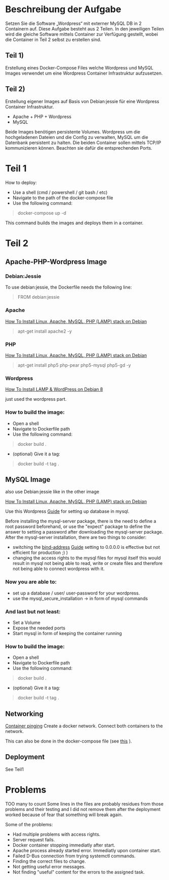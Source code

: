 # Beschreibung der Aufgabe
Setzen Sie die Software „Wordpress“ mit externer MySQL DB in 2 Containern auf. 
Diese Aufgabe besteht aus 2 Teilen. In den jeweiligen Teilen wird die gleiche Software mittels Container zur Verfügung gestellt, 
wobei die Container in Teil 2 selbst zu erstellen sind.

## Teil 1) 
Erstellung eines Docker-Compose Files welche Wordpress und MySQL Images verwendet um eine Wordpress Container Infrastruktur aufzusetzen.

## Teil 2)
Erstellung eigener Images auf Basis von Debian:jessie für eine Wordpress Container Infrastruktur. 

* Apache + PHP + Wordpress
* MySQL

Beide Images benötigen persistente Volumes. Wordpress um die hochgeladenen Dateien und die Config zu verwalten, 
MySQL um die Datenbank persistent zu halten.  Die beiden Container sollen mittels TCP/IP kommunizieren können. Beachten sie dafür die entsprechenden Ports.

# Teil 1
How to deploy:
* Use a shell (cmd / powershell / git bash / etc)
* Navigate to the path of the docker-compose file
* Use the following command:
> docker-compose up -d

This command builds the images and deploys them in a container.

# Teil 2
## Apache-PHP-Wordpress Image
### Debian:Jessie
To use debian:jessie, the Dockerfile needs the following line:
> FROM debian:jessie

### Apache
[How To Install Linux, Apache, MySQL, PHP (LAMP) stack on Debian](https://www.digitalocean.com/community/tutorials/how-to-install-linux-apache-mysql-php-lamp-stack-on-debian)

> apt-get install apache2 -y

### PHP
[How To Install Linux, Apache, MySQL, PHP (LAMP) stack on Debian](https://www.digitalocean.com/community/tutorials/how-to-install-linux-apache-mysql-php-lamp-stack-on-debian)

> apt-get install php5 php-pear php5-mysql php5-gd -y

### Wordpress
[How To Install LAMP & WordPress on Debian 8](https://www.youtube.com/watch?v=ZZzSxiFo8sM&ab_channel=LinuxLab)

just used the wordpress part.

### How to build the image:
* Open a shell
* Navigate to Dockerfile path
* Use the following command:
> docker build .
* (optional) Give it a tag:
> docker build -t tag .

## MySQL Image
also use Debian:jessie like in the other image

[How To Install Linux, Apache, MySQL, PHP (LAMP) stack on Debian](https://www.digitalocean.com/community/tutorials/how-to-install-linux-apache-mysql-php-lamp-stack-on-debian)

Use this Wordpress [Guide](https://www.youtube.com/watch?v=ZZzSxiFo8sM&ab_channel=LinuxLab) for setting up database in mysql.

Before installing the mysql-server package, there is the need to define a root password beforehand, or use the "expect" package to define the answer to setting a password after downloading the mysql-server package.
After the mysql-server installation, there are two things to consider:
* switching the [bind-address](https://stackoverflow.com/questions/39314086/what-does-it-mean-to-bind-a-socket-to-any-address-other-than-localhost/39314221)
[Guide](https://serverfault.com/questions/139323/how-to-bind-mysql-server-to-more-than-one-ip-address)
setting to 0.0.0.0 is effective but not efficient for production ;)  )
* changing the access rights to the mysql files for mysql itself
this would result in mysql not being able to read, write or create files and therefore not being able to connect wordpress with it.

### Now you are able to:
* set up a database / user/ user-password  for your wordpress.
* use the mysql_secure_installation -> in form of mysql commands

### And last but not least:
* Set a Volume
* Expose the needed ports
* Start mysql in form of keeping the container running

### How to build the image:
* Open a shell
* Navigate to Dockerfile path
* Use the following command:
> docker build .
* (optional) Give it a tag:
> docker build -t tag .

## Networking
[Container pinging](https://www.digitalocean.com/community/questions/how-to-ping-docker-container-from-another-container-by-name)
Create a docker network.
Connect both containers to the network.

This can also be done in the docker-compose file (see [this](https://docs.docker.com/compose/networking/) ).

## Deployment
See Teil1

# Problems
TOO many to count
Some lines in the files are probably residues from those problems and their testing and I did not remove them after the deployment worked because of fear that something will break again.

Some of the problems:
* Had multiple problems with access rights. 
* Server request fails. 
* Docker container stopping immediatly after start.
* Apache process already started error. Immediatly upon container start.
* Failed D-Bus connection from trying systemctl commands.
* Finding the correct files to change.
* Not getting useful error messages.
* Not finding "useful" content for the errors to the assigned task.
